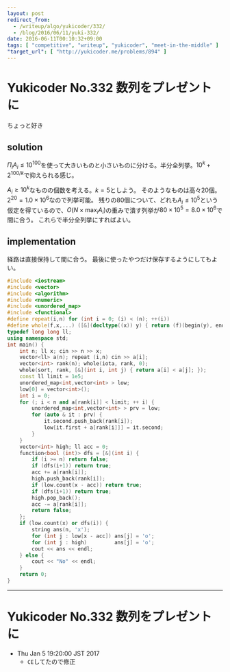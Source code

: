 ```yaml
---
layout: post
redirect_from:
  - /writeup/algo/yukicoder/332/
  - /blog/2016/06/11/yuki-332/
date: 2016-06-11T00:10:32+09:00
tags: [ "competitive", "writeup", "yukicoder", "meet-in-the-middle" ]
"target_url": [ "http://yukicoder.me/problems/894" ]
---
```


# Yukicoder No.332 数列をプレゼントに

ちょっと好き

## solution

$\Pi_i A_i \le 10^{100}$を使って大きいものと小さいものに分ける。半分全列挙。$10^k + 2^{100/k}$で抑えられる感じ。

$A_i \ge 10^k$なものの個数を考える。$k = 5$としよう。
そのようなものは高々$20$個。$2^{20} = 1.0 \times 10^6$なので列挙可能。
残りの$80$個について、どれも$A_i \le 10^5$という仮定を得ているので、$O(N \times \max_i A_i)$の重みで潰す列挙が$80 \times 10^5 = 8.0 \times 10^6$で間に合う。
これらで半分全列挙にすればよい。

## implementation

経路は直接保持して間に合う。
最後に使ったやつだけ保存するようにしてもよい。

``` c++
#include <iostream>
#include <vector>
#include <algorithm>
#include <numeric>
#include <unordered_map>
#include <functional>
#define repeat(i,n) for (int i = 0; (i) < (n); ++(i))
#define whole(f,x,...) ([&](decltype((x)) y) { return (f)(begin(y), end(y), ## __VA_ARGS__); })(x)
typedef long long ll;
using namespace std;
int main() {
    int n; ll x; cin >> n >> x;
    vector<ll> a(n); repeat (i,n) cin >> a[i];
    vector<int> rank(n); whole(iota, rank, 0);
    whole(sort, rank, [&](int i, int j) { return a[i] < a[j]; });
    const ll limit = 1e5;
    unordered_map<int,vector<int> > low;
    low[0] = vector<int>();
    int i = 0;
    for (; i < n and a[rank[i]] < limit; ++ i) {
        unordered_map<int,vector<int> > prv = low;
        for (auto & it : prv) {
            it.second.push_back(rank[i]);
            low[it.first + a[rank[i]]] = it.second;
        }
    }
    vector<int> high; ll acc = 0;
    function<bool (int)> dfs = [&](int i) {
        if (i >= n) return false;
        if (dfs(i+1)) return true;
        acc += a[rank[i]];
        high.push_back(rank[i]);
        if (low.count(x - acc)) return true;
        if (dfs(i+1)) return true;
        high.pop_back();
        acc -= a[rank[i]];
        return false;
    };
    if (low.count(x) or dfs(i)) {
        string ans(n, 'x');
        for (int j : low[x - acc]) ans[j] = 'o';
        for (int j : high)         ans[j] = 'o';
        cout << ans << endl;
    } else {
        cout << "No" << endl;
    }
    return 0;
}
```

---

# Yukicoder No.332 数列をプレゼントに

-   Thu Jan  5 19:20:00 JST 2017
    -   `CE`してたので修正
